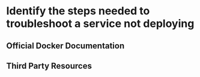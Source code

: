 # Identify the steps needed to troubleshoot a service not deploying

## Official Docker Documentation
[](https://docs.docker.com/engine/swarm/how-swarm-mode-works/services/#pending-services)

## Third Party Resources
[](https://stackoverflow.com/a/41658522)
